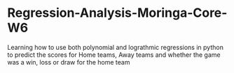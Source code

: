 # Regression-Analysis-Moringa-Core-W6
Learning how to use both polynomial and lograthmic regressions in python to predict the scores for Home teams, Away teams and whether the game was a win, loss or draw for the home team
